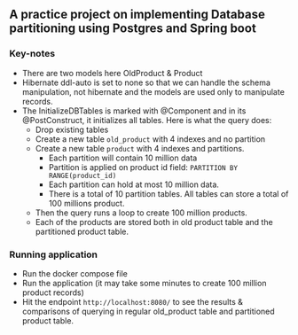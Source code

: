 ## A practice project on implementing Database partitioning using Postgres and Spring boot

### Key-notes
- There are two models here OldProduct & Product
- Hibernate ddl-auto is set to none so that we can handle the schema manipulation, not hibernate and the models are used only to manipulate records.
- The InitializeDBTables is marked with @Component and in its @PostConstruct, it initializes all tables. Here is what the query does:
  - Drop existing tables
  - Create a new table `old_product` with 4 indexes and no partition
  - Create a new table `product` with 4 indexes and partitions.
    - Each partition will contain 10 million data
    - Partition is applied on product id field: `PARTITION BY RANGE(product_id)`
    - Each partition can hold at most 10 million data.
    - There is a total of 10 partition tables. All tables can store a total of 100 millions product.
  - Then the query runs a loop to create 100 million products.
  - Each of the products are stored both in old product table and the partitioned product table.
### Running application
- Run the docker compose file
- Run the application (it may take some minutes to create 100 million product records)
- Hit the endpoint `http://localhost:8080/` to see the results & comparisons of querying in regular old_product table and partitioned product table.

